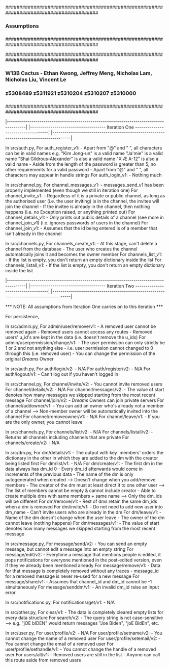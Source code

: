 #########################################################################################
###                                                                                   ###
###                                    Assumptions                                    ###
###                                                                                   ###
#########################################################################################

#########################################################################################
###                                                                                   ###
###  W13B Cactus - Ethan Kwong, Jeffrey Meng, Nicholas Lam, Nicholas Liu, Vincent Le  ###
###                 z5308489     z5311921      z5310204      z5310207      z5310000   ###
###                                                                                   ###
#########################################################################################

|---------------------------------------------------------------------------------------|
|------------------------------------- Iteration One -----------------------------------|
|---------------------------------------------------------------------------------------|

In src/auth.py,
    For auth_register_v1:
        - Apart from "@" and " ", all characters can be in valid names
            e.g.      "Kim Jong-un"        is a valid name
                        "Ja'mie"           is a valid name
                 "Shai Gildrous-Alexander" is also a valid name
                       "X Æ A-12"          is also a valid name
        - Aside from the length of the password is greater than 5, no other requirements 
          for a valid password
        - Apart from "@" and " ", all characters may appear in handle strings
    For auth_login_v1:
        - Nothing much

In src/channel.py,
    For channel_messages_v1:
        - messages_send_v1 has been properly implemented 
           (even though we still in iteration one)
    For channel_invite_v1:
        - Regardless of it is a private or public channel, as long as the authorised user
           (i.e. the user inviting) is in the channel, the invitee will join the channel
        - If the invitee is already in the channel, then nothing happens 
           (i.e. no Exception raised, or anything printed out)
    For channel_details_v1:
        - Only prints out public details of a channel (see more in channel_join_v1)
           (i.e. ignores passwords of users in the channel)
    For channel_join_v1:
        - Assumes that the id being entered is of a member that isn't already in the 
          channel

In src/channels.py,
    For channels_create_v1:
        - At this stage, can't delete a channel from the database
        - The user who creates the channel automatically joins it and becomes the
          owner member
    For channels_list_v1:
        - If the list is empty, you don't return an empty dictionary inside the list
    For channels_listall_v1:
        - If the list is empty, you don't return an empty dictionary inside the list

|---------------------------------------------------------------------------------------|
|------------------------------------- Iteration Two -----------------------------------|
|---------------------------------------------------------------------------------------|

***      NOTE: All assumptions from Iteration One carries on to this iteration        ***

For persistence,


In src/admin.py,
    For admin/user/remove/v1:
        - A removed user cannot be removed again
        - Removed users cannot access any routes
        - Removed users' u_id's are kept in the data (i.e. doesn't remove the u_ids)
    For admin/userpermission/change/v1:
        - The user permission can only strictly be 1 or 2 and not anything else
        - i.e. user permission cannot changed to 0 through this (i.e. removed user)
        - You can change the permission of the original *Dreams* Owner

In src/auth.py,
    For auth/login/v2:
        - N/A
    For auth/register/v2:
        - N/A
    For auth/logout/v1:
        - Can't log out if you haven't logged in

In src/channel.py,
    For channel/invite/v2:
        - You cannot invite removed users
    For channel/details/v2:
        - N/A 
    For channel/messages/v2:
        - The value of start denotes how many messages we skipped starting from the most 
          recent message
    For channel/join/v2:
        - *Dreams* Owners can join private servers
    For channel/addowner/v1:
        - You can add an owner who's already not a member of a channel
            --> Non-member owner will be automatically invited into the channel
    For channel/removeowner/v1:
        - N/A
    For channel/leave/v1:
        - If you are the only owner, you cannot leave

In src/channels.py,
    For channels/list/v2:
        - N/A
    For channels/listall/v2:
        - Returns all channels including channels that are private
    For channels/create/v2:
        - N/A

In src/dm.py,
    For dm/details/v1:
        - The output with key 'members' orders the dictionary in the other in which they 
          are added to the dm with the creator being listed first
    For dm/list/v1:
        - N/A
    For dm/create/v1:
        - The first dm in the data always has dm_id 0
        - Every dm_id afterwards would come in increments of the previous data
        - The name of the dm is only autogenerated when created
            --> Doesn't change when you add/remove members
        - The creator of the dm must at least direct it to one other user
            --> The list of members cannot be empty & cannot include creator
        - Able to create multiple dms with same members + same name
            --> Only the dm_ids will be different
    For dm/remove/v1:
        - Rest of dms retain the same dm_ids when a dm is removed
    For dm/invite/v1:
        - Do not need to add new user into dm_name
        - Can't invite users who are already in the dm
    For dm/leave/v1:
        - Name of the dm doesn't change when the user leave
        - The owner of the dm cannot leave (nothing happens)
    For dm/messages/v1:
        - The value of start denotes how many messages we skipped starting from the most 
          recent message

In src/message.py,
    For message/send/v2:
        - You can send an empty message, but cannot edit a message into an empty string
    For message/edit/v2:
        - Everytime a message that mentions people is edited, it pops notifications for
          everyone mentioned in the post-edited version, even if they've already been 
          mentioned already
    For message/remove/v1:
        - Data for that message is completely removed without any traces
        - message_id for a removed message is never re-used for a new message
    For message/share/v1:
        - Assumes that channel_id and dm_id cannot be -1 simultaneously
    For message/senddm/v1:
        - An invalid dm_id raise an input error

In src/notifications.py,
    For notifications/get/v1:
        - N/A

In src/other.py,
    For clear/v1:
        - The data is completely cleared empty lists for every data structure
    For search/v2:
        - The query string is not case-sensitive
            --> e.g. "jOE bIDEN" would return messages "Joe Biden", "joE BidEn", etc.

In src/user.py,
    For user/profile/v2:
        - N/A
    For user/profile/setname/v2:
        - You cannot change the name of a removed user
    For user/profile/setemail/v2:
        - You cannot change the email of a removed user
    For user/profile/sethandle/v1:
        - You cannot change the handle of a removed user
    For users/all/v1:
        - Removed users are still in the list
        - Anyone can call this route aside from removed users
